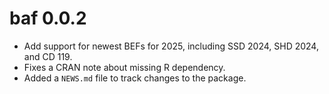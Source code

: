 # baf 0.0.2

* Add support for newest BEFs for 2025, including SSD 2024, SHD 2024, and CD 119.
* Fixes a CRAN note about missing R dependency.
* Added a `NEWS.md` file to track changes to the package.
